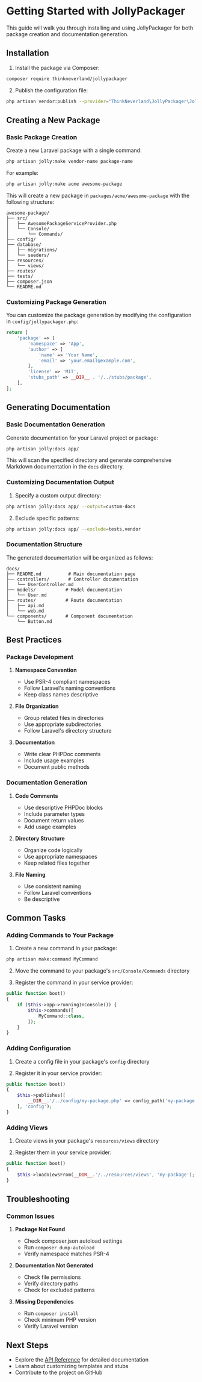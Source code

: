 # Getting Started with JollyPackager

This guide will walk you through installing and using JollyPackager for both package creation and documentation generation.

## Installation

1. Install the package via Composer:

```bash
composer require thinkneverland/jollypackager
```

2. Publish the configuration file:

```bash
php artisan vendor:publish --provider="ThinkNeverland\JollyPackager\JollyPackagerServiceProvider" --tag="config"
```

## Creating a New Package

### Basic Package Creation

Create a new Laravel package with a single command:

```bash
php artisan jolly:make vendor-name package-name
```

For example:

```bash
php artisan jolly:make acme awesome-package
```

This will create a new package in `packages/acme/awesome-package` with the following structure:

```
awesome-package/
├── src/
│   ├── AwesomePackageServiceProvider.php
│   └── Console/
│       └── Commands/
├── config/
├── database/
│   ├── migrations/
│   └── seeders/
├── resources/
│   └── views/
├── routes/
├── tests/
├── composer.json
└── README.md
```

### Customizing Package Generation

You can customize the package generation by modifying the configuration in `config/jollypackager.php`:

```php
return [
    'package' => [
        'namespace' => 'App',
        'author' => [
            'name' => 'Your Name',
            'email' => 'your.email@example.com',
        ],
        'license' => 'MIT',
        'stubs_path' => __DIR__ . '/../stubs/package',
    ],
];
```

## Generating Documentation

### Basic Documentation Generation

Generate documentation for your Laravel project or package:

```bash
php artisan jolly:docs app/
```

This will scan the specified directory and generate comprehensive Markdown documentation in the `docs` directory.

### Customizing Documentation Output

1. Specify a custom output directory:

```bash
php artisan jolly:docs app/ --output=custom-docs
```

2. Exclude specific patterns:

```bash
php artisan jolly:docs app/ --exclude=tests,vendor
```

### Documentation Structure

The generated documentation will be organized as follows:

```
docs/
├── README.md          # Main documentation page
├── controllers/       # Controller documentation
│   └── UserController.md
├── models/           # Model documentation
│   └── User.md
├── routes/           # Route documentation
│   ├── api.md
│   └── web.md
└── components/       # Component documentation
    └── Button.md
```

## Best Practices

### Package Development

1. **Namespace Convention**
   - Use PSR-4 compliant namespaces
   - Follow Laravel's naming conventions
   - Keep class names descriptive

2. **File Organization**
   - Group related files in directories
   - Use appropriate subdirectories
   - Follow Laravel's directory structure

3. **Documentation**
   - Write clear PHPDoc comments
   - Include usage examples
   - Document public methods

### Documentation Generation

1. **Code Comments**
   - Use descriptive PHPDoc blocks
   - Include parameter types
   - Document return values
   - Add usage examples

2. **Directory Structure**
   - Organize code logically
   - Use appropriate namespaces
   - Keep related files together

3. **File Naming**
   - Use consistent naming
   - Follow Laravel conventions
   - Be descriptive

## Common Tasks

### Adding Commands to Your Package

1. Create a new command in your package:

```bash
php artisan make:command MyCommand
```

2. Move the command to your package's `src/Console/Commands` directory

3. Register the command in your service provider:

```php
public function boot()
{
    if ($this->app->runningInConsole()) {
        $this->commands([
            MyCommand::class,
        ]);
    }
}
```

### Adding Configuration

1. Create a config file in your package's `config` directory

2. Register it in your service provider:

```php
public function boot()
{
    $this->publishes([
        __DIR__.'/../config/my-package.php' => config_path('my-package.php'),
    ], 'config');
}
```

### Adding Views

1. Create views in your package's `resources/views` directory

2. Register them in your service provider:

```php
public function boot()
{
    $this->loadViewsFrom(__DIR__.'/../resources/views', 'my-package');
}
```

## Troubleshooting

### Common Issues

1. **Package Not Found**
   - Check composer.json autoload settings
   - Run `composer dump-autoload`
   - Verify namespace matches PSR-4

2. **Documentation Not Generated**
   - Check file permissions
   - Verify directory paths
   - Check for excluded patterns

3. **Missing Dependencies**
   - Run `composer install`
   - Check minimum PHP version
   - Verify Laravel version

## Next Steps

- Explore the [API Reference](api-reference.md) for detailed documentation
- Learn about customizing templates and stubs
- Contribute to the project on GitHub
